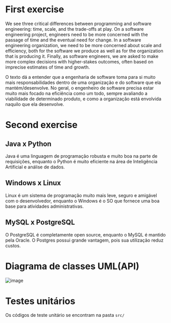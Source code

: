 # First exercise

We see three critical differences between programming and software engineering: time, scale, and the trade-offs at play. On a software engineering project, engineers need to be more concerned with the passage of time and the eventual need for change. In a software engineering organization, we need to be more concerned about scale and efficiency, both for the software we produce as well as for the organization that is producing it. Finally, as software engineers, we are asked to make more complex decisions with higher-stakes outcomes, often based on imprecise estimates of time and growth.

O texto dá a entender que a engenharia de software toma para si muito mais responsabilidades dentro de uma organização e do software que ela mantém/desenvolve. No geral, o engenheiro de software precisa estar muito mais focado na eficiência como um todo, sempre avaliando a viabilidade de determinado produto, e como a organização está envolvida naquilo que ela desenvolve.

# Second exercise

## Java x Python

Java é uma linguagem de programação robusta e muito boa na parte de requisições, enquanto o Python é muito eficiente na área de Inteligência Artificial e análise de dados.

## Windows x Linux

Linux é um sistema de programação muito mais leve, seguro e amigável com o desenvolvedor, enquanto o Windows é o SO que fornece uma boa base para atividades administrativas.

## MySQL x PostgreSQL

O PostgreSQL é completamente open source, enquanto o MySQL é mantido pela Oracle. O Postgres possui grande vantagem, pois sua utilização reduz custos.

# Diagrama de classes UML(API)

![image](https://github.com/user-attachments/assets/c1d5ae88-6403-4392-9afd-db804bcbf046)

# Testes unitários

Os códigos de teste unitário se encontram na pasta `src/`
